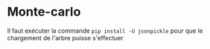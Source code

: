 # Monte-carlo

Il faut exécuter la commande 
```pip install -U jsonpickle``` 
pour que le chargement de l'arbre puisse s'effectuer